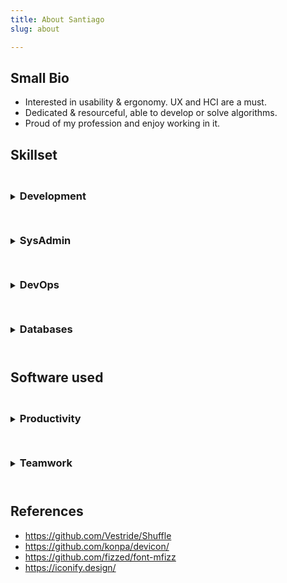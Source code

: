 ```yaml
---
title: About Santiago
slug: about

---
```


## Small Bio
- Interested in usability & ergonomy. UX and HCI are a must.
- Dedicated & resourceful, able to develop or solve algorithms.
- Proud of my profession and enjoy working in it.

## Skillset

<style>

.my-sizer-element {
    position: absolute;
    opacity: 0;
    visibility: hidden;
    float: left;
    width: 5px;
    height: 50px;
}

i {
    font-size: 10rem;
    padding: 30px;
    display:inline-block;
}

.grid svg {
    width:100px;
    height:100px;
    margin: auto;
}

.grid > li {
    list-style: none;
    /* display:inline-block; */
    background: #eee;
    width: 160px;
    height: 160px;
    display: inline-flex;
}

.grid {
  max-width: 95%;
  width:800px;
  margin: 0 auto;
  padding: 0;
  background: #ddd;
  text-align: center;
    flex-wrap: wrap;
    display: flex;
}

.button {
  display: inline-block;
  padding: 0.5em 1.0em;
  background: #EEE;
  border: none;
  border-radius: 7px;
  background-image: linear-gradient( to bottom, hsla(0, 0%, 0%, 0), hsla(0, 0%, 0%, 0.2) );
  color: #222;
  font-family: sans-serif;
  font-size: 16px;
  text-shadow: 0 1px white;
  cursor: pointer;
}

.button:hover {
  background-color: #8CF;
  text-shadow: 0 1px hsla(0, 0%, 100%, 0.5);
  color: #222;
}

.button:active,
.button.is-checked {
  background-color: #28F;
}

.button.is-checked {
  color: white;
  text-shadow: 0 -1px hsla(0, 0%, 0%, 0.8);
}

.button:active {
  box-shadow: inset 0 1px 10px hsla(0, 0%, 0%, 0.8);
}

/* ---- button-group ---- */

.button-group {
  margin-bottom: 20px;
  display: inline-block;
}

.button-group:after {
  content: '';
  display: block;
  clear: both;
}

.button-group .button {
  float: left;
  border-radius: 0;
  margin-left: 0;
  margin-right: 1px;
}

details {
    text-align: center;
}

details summary, details summary * {
    text-align: left;
}

</style>

<details>
<summary>
    <h3 style="display:inline-block; margin:1.6rem 0 1.6rem 0;">Development</h3>
</summary>
<p>

<div id="filters" class="button-group">
<button class="button is-checked" data-filter='all'>show all</button>
<button class="button" data-filter='1'>programming</button>
<button class="button" data-filter='2'>design</button>
<button class="button" data-filter="3">server / cms / libraries</button>
</div>

<ul class="grid">
<li data-groups='["other"]'> <i class="devicon-apache-line-wordmark colored"></i></li>
<li data-groups='["design"]'> <i class="devicon-bootstrap-plain-wordmark colored"></i></li>
<li data-groups='["design"]'> <span class="iconify" data-icon="logos:bulma" data-inline="false"></span> </li>
<li data-groups='["programming"]'> <i class="devicon-c-plain colored"></i></li>
<li data-groups='["programming"]'> <i class="devicon-cplusplus-plain-wordmark colored"></i></li>
<li data-groups='["programming"]'> <i class="devicon-csharp-line colored"></i></li>
<li data-groups='["programming"]'> <i class="devicon-css3-plain-wordmark colored"></i></li>
<li data-groups='["programming"]'> <i class="devicon-dot-net-plain-wordmark colored"></i></li>
<li data-groups='["programming"]'> <i class="devicon-go-line colored"></i></li>
<li data-groups='["programming"]'> <i class="devicon-html5-plain-wordmark colored"></i></li>
<li data-groups='["design"]'><span class="iconify" data-icon="logos:hugo" data-inline="false"></span> </li>
<li data-groups='["programming"]'> <i class="devicon-java-plain-wordmark colored"></i></li>
<li data-groups='["programming"]'> <i class="devicon-javascript-plain colored"></i></li>
<li data-groups='["design"]'><span class="iconify" data-icon="logos:jekyll" data-inline="false"></span> </li>
<li data-groups='["programming"]'> <i class="devicon-jquery-plain-wordmark colored"></i></li>
<li data-groups='["programming"]'> <i class="devicon-less-plain-wordmark colored"></i></li>
<li data-groups='["design"]'> <span class="iconify" data-icon="logos:material-ui" data-inline="false"></span> </li>
<li data-groups='["manager"]'> <i class="icon-maven" style="color:#ff6804;"></i></li>
<li data-groups='["other"]'><span class="iconify" data-icon="logos:netlify" data-inline="false"></span> </li>
<li data-groups='["other"]'> <i class="devicon-nginx-plain-wordmark colored"></i></li>
<li data-groups='["programming"]'> <i class="devicon-nodejs-plain-wordmark colored"></i></li>
<li data-groups='["manager"]'> <i class="devicon-npm-original-wordmark colored"></i></li>
<li data-groups='["programming"]'> <i class="devicon-php-plain colored"></i></li>
<li data-groups='["programming"]'> <i class="devicon-python-plain-wordmark colored"></i></li>
<li data-groups='["design"]'> <i class="devicon-react-original-wordmark colored"></i></li>
<li data-groups='["programming"]'> <i class="devicon-sass-original colored"></i></li>
<li data-groups='["other"]'><span class="iconify" data-icon="logos:stackbit-icon" data-inline="false"></span> </li>
<li data-groups='["other"]'> <i class="icon-tomcat" style="color:#d1a41a;"></i></li>
<li data-groups='["programming"]'> <i class="devicon-typescript-plain colored"></i></li>
<li data-groups='["design"]'> <i class="devicon-vuejs-line-wordmark colored"></i></li>
<li data-groups='["other"]'> <i class="devicon-wordpress-plain-wordmark colored"></i></li>
<div class="my-sizer-element"></div>
</ul>
</details>

<details>
<summary><h3 style="display:inline-block; margin:1.6rem 0 1.6rem 0;">SysAdmin</h3></summary>
<ul class="grid">
<li> <i class="icon-alpinelinux" style="color:#0D597F;"></i> </li>
<li> <i class="devicon-android-plain-wordmark colored"></i> </li>
<li> <i class="devicon-apple-original"></i> </li>
<li> <i class="icon-archlinux" style="color:#1793d1;"></i> </li>
<li> <i class="devicon-chrome-plain-wordmark"></i> </li>
<li> <i class="devicon-debian-plain-wordmark colored"></i> </li>
<li> <span class="iconify" data-icon="logos:firefox" data-inline="false"></span> </li>
<li> <span class="iconify" data-icon="simple-icons:gnome" data-inline="false"></span> </li>
<li> <i class="devicon-ie10-original colored"></i> </li>
<li> <i class="devicon-linux-plain colored"></i> </li>
<li> <i class="icon-linux-mint" style="color:#00e000;"></i> </li>
<li> <i class="devicon-redhat-plain-wordmark colored"></i> </li>
<li> <i class="devicon-safari-plain-wordmark colored"></i> </li>
<li> <i class="devicon-ssh-plain-wordmark colored"></i> </li>
<li> <i class="icon-spring" style="color:#6cb33e;"></i> </li>
<li> <i class="devicon-ubuntu-plain-wordmark colored"></i> </li>
<li> <i class="devicon-vim-plain colored"></i> </li>
<li> <i class="devicon-windows8-original colored"></i> </li>
<li> <i class="icon-x11" style="color:black;"></i> </li>
</ul>
</details>

<details>
<summary><h3 style="display:inline-block; margin:1.6rem 0 1.6rem 0;">DevOps</h3></summary>
<ul class="grid">
<li> <i class="devicon-amazonwebservices-plain-wordmark colored"></i> </li>
<li> <span class="iconify" data-icon="logos:azure" data-inline="false"></span> </li>
<li> <i class="devicon-bitbucket-plain-wordmark colored"></i> </li>
<li> <span class="iconify" data-icon="logos:codecov" data-inline="false"></span> </li>
<li> <i class="devicon-docker-plain-wordmark colored"></i> </li>
<li> <i class="devicon-git-plain-wordmark colored"></i> </li>
<li> <i class="devicon-github-plain-wordmark colored"></i> </li>
<li> <i class="devicon-gitlab-plain-wordmark colored"></i> </li>
<li> <span class="iconify" data-icon="cib:gitpod" data-inline="false"></span> </li>
<li> <i class="icon-google-code"></i> </li>
<li> <span class="iconify" data-icon="logos:snyk" data-inline="false"></span> </li>
<li> <span class="iconify" data-icon="logos:travis-ci" data-inline="false"></span> </li>
</ul>
</details>

<details>
<summary><h3 style="display:inline-block; margin:1.6rem 0 1.6rem 0;">Databases</h3></summary>
<ul class="grid">
<li> <i class="icon-mariadb" style="color:#003545;"></i> </li>
<li> <i class="devicon-mongodb-plain-wordmark colored"></i> </li>
<li> <i class="icon-mssql" style="color:#f11513;"></i> </li>
<li> <i class="devicon-mysql-plain-wordmark colored"></i> </li>
<li> <i class="devicon-oracle-original colored"></i> </li>
<li> <i class="devicon-postgresql-plain-wordmark colored"></i> </li>
</ul>
</details>

## Software used

<details>
<summary><h3 style="display:inline-block; margin:1.6rem 0 1.6rem 0;">Productivity</h3></summary>
<ul class="grid">
<li> <i class="devicon-atom-original-wordmark colored"></i> </li>
<li> <i class="icon-codepen" style="color:#212121;"></i> </li>
<li> <i class="devicon-gimp-plain colored"></i> </li>
<li> <i class="devicon-photoshop-line colored"></i> </li>
<li> <i class="devicon-sourcetree-plain-wordmark colored"></i> </li>
<li> <i class="devicon-visualstudio-plain-wordmark colored"></i> </li>
<li> <span class="iconify" data-icon="logos:unity" data-inline="false"></span> </li>
</ul>
</details>

<details>
<summary><h3 style="display:inline-block; margin:1.6rem 0 1.6rem 0;">Teamwork</h3></summary>
<ul class="grid">
<li> <i class="devicon-slack-plain-wordmark colored"></i> </li>
<li> <i class="devicon-trello-plain colored"></i> </li>
</details>

## References

- https://github.com/Vestride/Shuffle
- https://github.com/konpa/devicon/
- https://github.com/fizzed/font-mfizz
- https://iconify.design/

<script>


window.onload = function(){
    var Shuffle = window.Shuffle;
    var element = document.querySelector('.grid');
    var sizer = element.querySelector('.my-sizer-element');

    var shuffleInstance = new Shuffle(element, {
        itemSelector: 'li',
        useTransforms: false,
        sizer: sizer,
    });
    

    const filters = document.getElementById("filters");
    const cbox = filters.querySelectorAll("button");

    for (let i = 0; i < cbox.length; i++) {
        cbox[i].addEventListener("click", function(e) {
            e.preventDefault();
            document.querySelector('.is-checked').classList.remove('is-checked');
            this.classList.add('is-checked');
            var filterValue = this.dataset.filter;
            console.log(typeof filterValue + " is " + filterValue);
            switch(filterValue) {
                case '1':
                    shuffleInstance.filter('programming');
                break;
                case '2':
                    shuffleInstance.filter('design');
                break;
                case '3':
                    shuffleInstance.filter('other');
                break;
                case 'all':
                    shuffleInstance.filter('all');
                break;
            }
        });
    }

    // Fetch all the details element.
    const details = document.querySelectorAll("details");

    // Add the onclick listeners.
    details.forEach((targetDetail) => {
    targetDetail.addEventListener("click", () => {
        // Close all the details that are not targetDetail.
        details.forEach((detail) => {
        if (detail !== targetDetail) {
            detail.removeAttribute("open");
        }
        });
        targetDetail.focus();
        targetDetail.scrollIntoView();
    });
    });
}

</script>